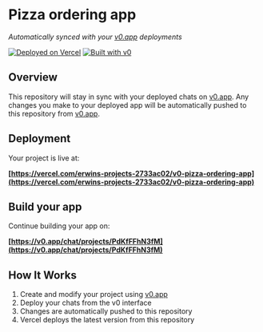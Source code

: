 # Pizza ordering app

*Automatically synced with your [v0.app](https://v0.app) deployments*

[![Deployed on Vercel](https://img.shields.io/badge/Deployed%20on-Vercel-black?style=for-the-badge&logo=vercel)](https://vercel.com/erwins-projects-2733ac02/v0-pizza-ordering-app)
[![Built with v0](https://img.shields.io/badge/Built%20with-v0.app-black?style=for-the-badge)](https://v0.app/chat/projects/PdKfFFhN3fM)

## Overview

This repository will stay in sync with your deployed chats on [v0.app](https://v0.app).
Any changes you make to your deployed app will be automatically pushed to this repository from [v0.app](https://v0.app).

## Deployment

Your project is live at:

**[https://vercel.com/erwins-projects-2733ac02/v0-pizza-ordering-app](https://vercel.com/erwins-projects-2733ac02/v0-pizza-ordering-app)**

## Build your app

Continue building your app on:

**[https://v0.app/chat/projects/PdKfFFhN3fM](https://v0.app/chat/projects/PdKfFFhN3fM)**

## How It Works

1. Create and modify your project using [v0.app](https://v0.app)
2. Deploy your chats from the v0 interface
3. Changes are automatically pushed to this repository
4. Vercel deploys the latest version from this repository
